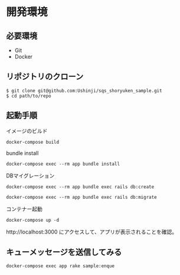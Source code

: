 
# 開発環境

## 必要環境

* Git
* Docker

## リポジトリのクローン

```
$ git clone git@github.com:Ushinji/sqs_shoryuken_sample.git
$ cd path/to/repo
```


## 起動手順

イメージのビルド

```
docker-compose build
```

bundle install

```
docker-compose exec --rm app bundle install
```

DBマイグレーション

```
docker-compose exec --rm app bundle exec rails db:create

docker-compose exec --rm app bundle exec rails db:migrate
```

コンテナー起動

```
docker-compose up -d
```

http://localhost:3000 にアクセスして、アプリが表示されることを確認。


## キューメッセージを送信してみる

```
docker-compose exec app rake sample:enque
```

